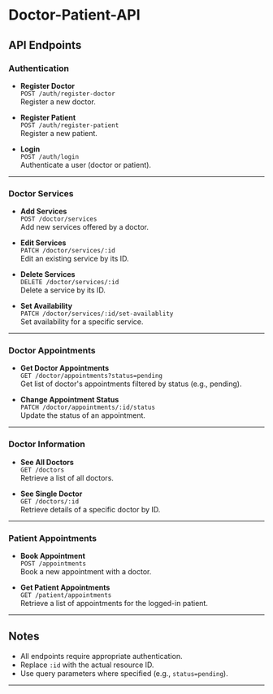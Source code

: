 # Doctor-Patient-API

## API Endpoints

### Authentication
- **Register Doctor**  
  `POST /auth/register-doctor`  
  Register a new doctor.

- **Register Patient**  
  `POST /auth/register-patient`  
  Register a new patient.

- **Login**  
  `POST /auth/login`  
  Authenticate a user (doctor or patient).

---

### Doctor Services
- **Add Services**  
  `POST /doctor/services`  
  Add new services offered by a doctor.

- **Edit Services**  
  `PATCH /doctor/services/:id`  
  Edit an existing service by its ID.

- **Delete Services**  
  `DELETE /doctor/services/:id`  
  Delete a service by its ID.

- **Set Availability**  
  `PATCH /doctor/services/:id/set-availablity`  
  Set availability for a specific service.

---

### Doctor Appointments
- **Get Doctor Appointments**  
  `GET /doctor/appointments?status=pending`  
  Get list of doctor's appointments filtered by status (e.g., pending).

- **Change Appointment Status**  
  `PATCH /doctor/appointments/:id/status`  
  Update the status of an appointment.

---

### Doctor Information
- **See All Doctors**  
  `GET /doctors`  
  Retrieve a list of all doctors.

- **See Single Doctor**  
  `GET /doctors/:id`  
  Retrieve details of a specific doctor by ID.

---

### Patient Appointments
- **Book Appointment**  
  `POST /appointments`  
  Book a new appointment with a doctor.

- **Get Patient Appointments**  
  `GET /patient/appointments`  
  Retrieve a list of appointments for the logged-in patient.

---

## Notes
- All endpoints require appropriate authentication.
- Replace `:id` with the actual resource ID.
- Use query parameters where specified (e.g., `status=pending`).

---

